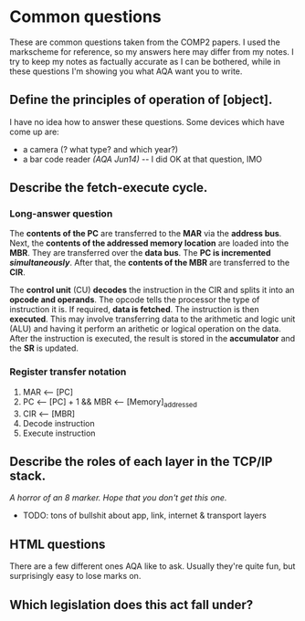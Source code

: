 Common questions
================

These are common questions taken from the COMP2 papers. I used the
markscheme for reference, so my answers here may differ from my notes. I
try to keep my notes as factually accurate as I can be bothered, while
in these questions I'm showing you what AQA want you to write.


Define the principles of operation of [object].
-----------------------------------------------

I have no idea how to answer these questions. Some devices which have
come up are:

  * a camera (? what type? and which year?)
  * a bar code reader *(AQA Jun14)* -- I did OK at that question, IMO


Describe the fetch-execute cycle.
---------------------------------

### Long-answer question

The **contents of the PC** are transferred to the **MAR** via the
**address bus**.  Next, the **contents of the addressed memory
location** are loaded into the **MBR**. They are transferred over the
**data bus**. The **PC is incremented** ***simultaneously***. After
that, the **contents of the MBR** are transferred to the **CIR**.

The **control unit** (CU) **decodes** the instruction in the CIR and
splits it into an **opcode and operands**. The opcode tells the
processor the type of instruction it is. If required, **data is
fetched**. The instruction is then **executed**. This may involve
transferring data to the arithmetic and logic unit (ALU) and having it
perform an arithetic or logical operation on the data. After the
instruction is executed, the result is stored in the **accumulator** and
the **SR** is updated.


### Register transfer notation

  1. MAR <-- [PC]
  2. PC <-- [PC] + 1 && MBR <-- [Memory]<sub>addressed</sub>
  3. CIR <-- [MBR]
  4. Decode instruction
  5. Execute instruction


Describe the roles of each layer in the TCP/IP stack.
-----------------------------------------------------

*A horror of an 8 marker. Hope that you don't get this one.*

  * TODO: tons of bullshit about app, link, internet & transport layers


HTML questions
--------------

There are a few different ones AQA like to ask. Usually they're quite
fun, but surprisingly easy to lose marks on.


Which legislation does this act fall under?
-------------------------------------------
